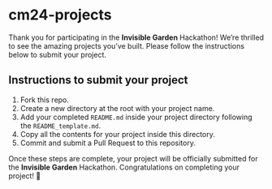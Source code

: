 # cm24-projects

Thank you for participating in the **Invisible Garden** Hackathon! We’re thrilled to see the amazing projects you’ve built. Please follow the instructions below to submit your project.

## Instructions to submit your project

1. Fork this repo.
2. Create a new directory at the root with your project name.
3. Add your completed `README.md` inside your project directory following the `README_template.md`.
4. Copy all the contents for your project inside this directory.
5. Commit and submit a Pull Request to this repository.

Once these steps are complete, your project will be officially submitted for the **Invisible Garden** Hackathon. Congratulations on completing your project! 🎉
